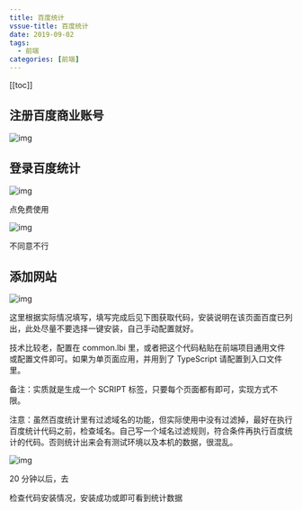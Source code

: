 ```yaml
---
title: 百度统计
vssue-title: 百度统计
date: 2019-09-02
tags:
  - 前端
categories: [前端]
---
```


[[toc]]

## 注册百度商业账号

[链接]: https://u.baidu.com/ucweb/?module=Reguser&controller=reg&action=index&appid=12&nexturl=https%3A%2F%2Ftongji.baidu.com%2Fweb%2Fwelcome%2Flogin%3FloginDialog%3D1#/register

![img](.\wps1.jpg)

## 登录百度统计

[链接]: https://tongji.baidu.com/web/welcome/login?loginDialog=1&ts=1564024316&tk=f35a97c59bd941j2ggbec3M0caea1bd161e5j=5gNj47N666434b2b62

![img](.\wps2.jpg)

点免费使用

![img](.\wps3.jpg)

不同意不行

## 添加网站

![img](.\wps4.jpg)

这里根据实际情况填写，填写完成后见下图获取代码，安装说明在该页面百度已列出，此处尽量不要选择一键安装，自己手动配置就好。

技术比较老，配置在 common.lbi 里，或者把这个代码粘贴在前端项目通用文件或配置文件即可。如果为单页面应用，并用到了 TypeScript 请配置到入口文件里。

备注：实质就是生成一个 SCRIPT 标签，只要每个页面都有即可，实现方式不限。

注意：虽然百度统计里有过滤域名的功能，但实际使用中没有过滤掉，最好在执行百度统计代码之前，检查域名。自己写一个域名过滤规则，符合条件再执行百度统计的代码。否则统计出来会有测试环境以及本机的数据，很混乱。

![img](.\wps5.jpg)

20 分钟以后，去

[百度统计]: https://tongji.baidu.com/sc-web/28568968/home/js/check?siteId=13722560

检查代码安装情况，安装成功或即可看到统计数据
